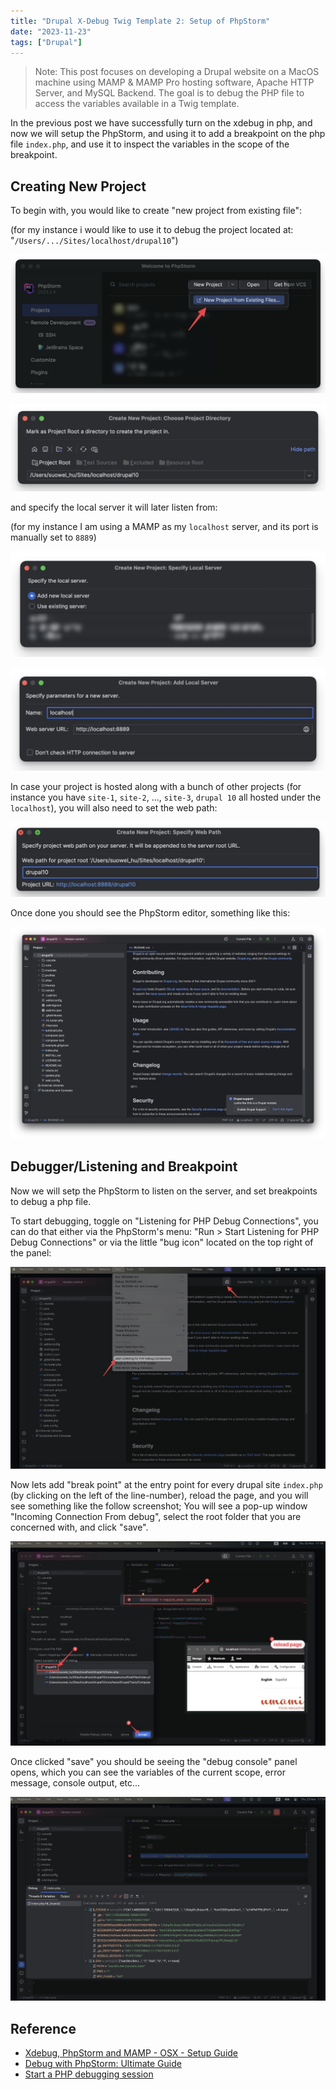 ```yaml
---
title: "Drupal X-Debug Twig Template 2: Setup of PhpStorm"
date: "2023-11-23"
tags: ["Drupal"]
---
```


> Note:
> This post focuses on developing a Drupal website on a MacOS machine using MAMP & MAMP Pro hosting software, Apache HTTP Server, and MySQL Backend. The goal is to debug the PHP file to access the variables available in a Twig template.



In the previous post we have successfully turn on the xdebug in php, and now we will setup the PhpStorm, and using it to add a breakpoint on the php file `index.php`, and use it to inspect the variables in the scope of the breakpoint.



## Creating New Project

To begin with, you would like to create "new project from existing file":

(for my instance i would like to use it to debug the project located at: "`/Users/.../Sites/localhost/drupal10`")

![2023.11.23 - 170519](2023.11.23%20-%20170519.jpg)

![2023.11.23 - 170915](2023.11.23%20-%20170915.jpg)



and specify the local server it will later listen from:

(for my instance I am using a MAMP as my `localhost` server, and its port is manually set to `8889`)

![2023.11.23 - 170714](2023.11.23%20-%20170714.jpg)

![2023.11.23 - 170736](2023.11.23%20-%20170736.jpg)

In case your project is hosted along with a bunch of other projects (for instance you have `site-1`, `site-2`, ..., `site-3`, `drupal 10` all hosted under the `localhost`), you will also need to set the web path:

![2023.11.23 - 171209](2023.11.23%20-%20171209.jpg)

Once done you should see the PhpStorm editor, something like this:

![2023.11.23 - 171320](2023.11.23%20-%20171320.jpg)



## Debugger/Listening and Breakpoint

Now we will setp the PhpStorm to listen on the server, and set breakpoints to debug a php file.

To start debugging, toggle on "Listening for PHP Debug Connections", you can do that either via the PhpStorm's menu: "Run > Start Listening for PHP Debug Connections" or via the little "bug icon" located on the top right of the panel:

![2023.11.23 - 171742](2023.11.23%20-%20171742.jpg)

Now lets add "break point" at the entry point for every drupal site `index.php` (by clicking on the left of the line-number), reload the page, and you will see something like the follow screenshot; You will see a pop-up window "Incoming Connection From debug", select the root folder that you are concerned with, and click "save".

![2023.11.23 - 171906](2023.11.23%20-%20171906.jpg)

Once clicked "save" you should be seeing the "debug console" panel opens, which you can see the variables of the current scope, error message, console output, etc...

![2023.11.23 - 172358](2023.11.23%20-%20172358.jpg)







## Reference

-   [Xdebug, PhpStorm and MAMP - OSX - Setup Guide](https://www.youtube.com/watch?v=_3jJT-McnMg)
-   [Debug with PhpStorm: Ultimate Guide](https://www.jetbrains.com/help/phpstorm/debugging-with-phpstorm-ultimate-guide.html)
-   [Start a PHP debugging session](https://www.jetbrains.com/help/phpstorm/php-debugging-session.html)

